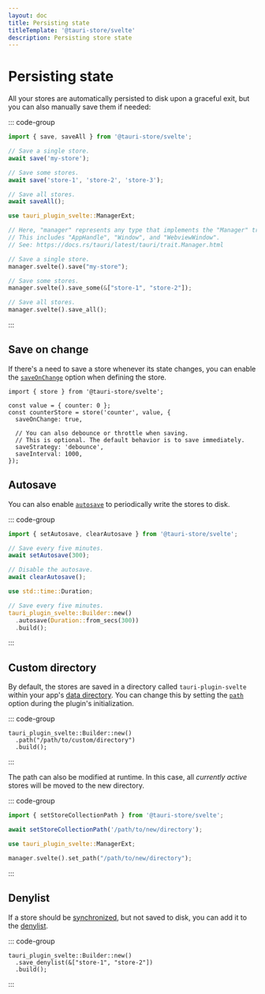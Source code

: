 ```yaml
---
layout: doc
title: Persisting state
titleTemplate: '@tauri-store/svelte'
description: Persisting store state
---
```


# Persisting state

All your stores are automatically persisted to disk upon a graceful exit, but you can also manually save them if needed:

::: code-group

```typescript [JavaScript]
import { save, saveAll } from '@tauri-store/svelte';

// Save a single store.
await save('my-store');

// Save some stores.
await save('store-1', 'store-2', 'store-3');

// Save all stores.
await saveAll();
```

```rust [Rust]
use tauri_plugin_svelte::ManagerExt;

// Here, "manager" represents any type that implements the "Manager" trait provided by Tauri.
// This includes "AppHandle", "Window", and "WebviewWindow".
// See: https://docs.rs/tauri/latest/tauri/trait.Manager.html

// Save a single store.
manager.svelte().save("my-store");

// Save some stores.
manager.svelte().save_some(&["store-1", "store-2"]);

// Save all stores.
manager.svelte().save_all();
```

:::

## Save on change

If there's a need to save a store whenever its state changes, you can enable the [`saveOnChange`](https://tb.dev.br/tauri-store/js-docs/plugin-svelte/interfaces/StoreBackendOptions.html#saveonchange) option when defining the store.

```typescript{5}
import { store } from '@tauri-store/svelte';

const value = { counter: 0 };
const counterStore = store('counter', value, {
  saveOnChange: true,

  // You can also debounce or throttle when saving.
  // This is optional. The default behavior is to save immediately.
  saveStrategy: 'debounce',
  saveInterval: 1000,
});
```

## Autosave

You can also enable [`autosave`](https://docs.rs/tauri-plugin-svelte/latest/tauri_plugin_svelte/struct.Builder.html#method.autosave) to periodically write the stores to disk.

::: code-group

```typescript [JavaScript]
import { setAutosave, clearAutosave } from '@tauri-store/svelte';

// Save every five minutes.
await setAutosave(300);

// Disable the autosave.
await clearAutosave();
```

```rust [Rust]
use std::time::Duration;

// Save every five minutes.
tauri_plugin_svelte::Builder::new()
  .autosave(Duration::from_secs(300))
  .build();
```

:::

## Custom directory

By default, the stores are saved in a directory called `tauri-plugin-svelte` within your app's [data directory](https://docs.rs/tauri/latest/tauri/path/struct.PathResolver.html#method.app_data_dir). You can change this by setting the [`path`](https://docs.rs/tauri-plugin-svelte/latest/tauri_plugin_svelte/struct.Builder.html#method.path) option during the plugin's initialization.

::: code-group

```rust{2} [src-tauri/src/lib.rs]
tauri_plugin_svelte::Builder::new()
  .path("/path/to/custom/directory")
  .build();
```

:::

The path can also be modified at runtime. In this case, all _currently active_ stores will be moved to the new directory.

::: code-group

```typescript [JavaScript]
import { setStoreCollectionPath } from '@tauri-store/svelte';

await setStoreCollectionPath('/path/to/new/directory');
```

```rust [Rust]
use tauri_plugin_svelte::ManagerExt;

manager.svelte().set_path("/path/to/new/directory");
```

:::

## Denylist

If a store should be [synchronized](./synchronization.md), but not saved to disk, you can add it to the [denylist](https://docs.rs/tauri-plugin-svelte/latest/tauri_plugin_svelte/struct.Builder.html#method.save_denylist).

::: code-group

```rust{2} [src-tauri/src/lib.rs]
tauri_plugin_svelte::Builder::new()
  .save_denylist(&["store-1", "store-2"])
  .build();
```

:::
